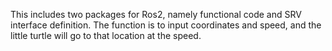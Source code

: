 This includes two packages for Ros2, namely functional code and SRV interface definition. 
The function is to input coordinates and speed, and the little turtle will go to that location at the speed.
